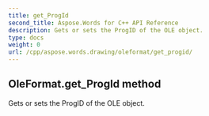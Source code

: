 ```yaml
---
title: get_ProgId
second_title: Aspose.Words for C++ API Reference
description: Gets or sets the ProgID of the OLE object. 
type: docs
weight: 0
url: /cpp/aspose.words.drawing/oleformat/get_progid/
---
```

## OleFormat.get_ProgId method


Gets or sets the ProgID of the OLE object.

